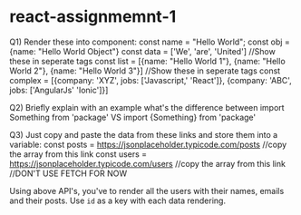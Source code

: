 # react-assignmemnt-1

Q1) Render these into component:
const name = "Hello World";
const obj = {name: "Hello World Object"}
const data = ['We', 'are', 'United'] //Show these in seperate tags
const list = [{name: "Hello World 1"}, {name: "Hello World 2"}, {name: "Hello World 3"}] //Show these in seperate tags
const complex = [{company: 'XYZ', jobs: ['Javascript,' 'React']}, {company: 'ABC', jobs: ['AngularJs' 'Ionic']}]

Q2) Briefly explain with an example what's the difference between
import Something from 'package' VS import {Something} from 'package'

Q3) Just copy and paste the data from these links and store them into a variable:
const posts = https://jsonplaceholder.typicode.com/posts //copy the array from this link
const users = https://jsonplaceholder.typicode.com/users //copy the array from this link
//DON'T USE FETCH FOR NOW

Using above API's, you've to render all the users with their names, emails and their posts.
Use `id` as a key with each data rendering.
